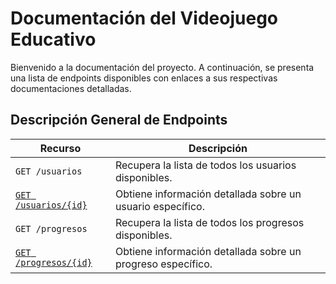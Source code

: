 # Documentación del Videojuego Educativo

Bienvenido a la documentación del proyecto. A continuación, se presenta una lista
de endpoints disponibles con enlaces a sus respectivas documentaciones detalladas.

## Descripción General de Endpoints

| Recurso                    | Descripción |
| -------------------------- | ----------- |
| `GET /usuarios`               | Recupera la lista de todos los usuarios disponibles. |
| [`GET /usuarios/{id}`](./endpoints//get-usuarios-id.md)          | Obtiene información detallada sobre un usuario específico. |
| `GET /progresos`              | Recupera la lista de todos los progresos disponibles. |
| [`GET /progresos/{id}` ](./endpoints//get-progresos-id.md)          | Obtiene información detallada sobre un progreso específico. |